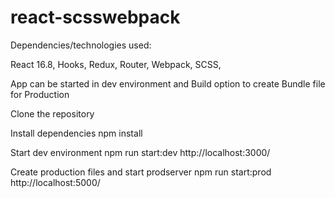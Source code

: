 # react-scsswebpack

Dependencies/technologies used:

React 16.8, Hooks, Redux, Router, Webpack, SCSS,  

App can be started in dev environment and Build option to create Bundle file for Production

Clone the repository

Install dependencies
npm install

Start dev environment
npm run start:dev
http://localhost:3000/


Create production files and start prodserver
npm run start:prod
http://localhost:5000/
